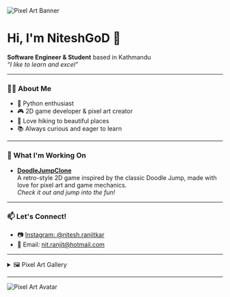 ![Pixel Art Banner](https://art.pixilart.com/709bf28abb18499.png) <!-- Replace this with your own banner if you create one! -->

# Hi, I'm NiteshGoD 👋

**Software Engineer & Student** based in Kathmandu  
*“I like to learn and excel”*

---

### 👨‍💻 About Me
- 🐍 Python enthusiast
- 🎮 2D game developer & pixel art creator
- 🥾 Love hiking to beautiful places
- 📚 Always curious and eager to learn

---

### 🚀 What I'm Working On

- **[DoodleJumpClone](https://github.com/NiteshGoD/DoodleJumpClone)**  
  A retro-style 2D game inspired by the classic Doodle Jump, made with love for pixel art and game mechanics.  
  *Check it out and jump into the fun!*

---

### 📫 Let's Connect!
- 📷 [Instagram: @nitesh.ranjitkar](https://instagram.com/nitesh.ranjitkar)
- 📧 Email: [nit.ranjit@hotmail.com](mailto:nit.ranjit@hotmail.com)

---

<details>
  <summary>🖼️ Pixel Art Gallery</summary>

  I love making pixel art!  
  _[Share your requests or check out my latest creations below soon!]_

</details>

---

![Pixel Art Avatar](https://art.pixilart.com/e8b3bfac59afa8b.png) <!-- Replace this with your own pixel avatar if you like! -->

<!--
Tip: You can replace the banner and avatar images above with your own pixel art creations for a more personal touch.
-->

<!--
**NiteshGoD/NiteshGoD** is a ✨ _special_ ✨ repository because its `README.md` (this file) appears on your GitHub profile.

Here are some ideas to get you started:

- 🔭 I’m currently working on ...
- 🌱 I’m currently learning ...
- 👯 I’m looking to collaborate on ...
- 🤔 I’m looking for help with ...
- 💬 Ask me about ...
- 📫 How to reach me: ...
- 😄 Pronouns: ...
- ⚡ Fun fact: ...
-->
